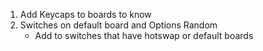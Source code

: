 1. Add Keycaps to boards to know 
2. Switches on default board and Options Random 
    - Add to switches that have hotswap or default boards
